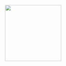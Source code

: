 
<div align="center">
  <a href="https://github.com/ausikek">
  <img height="185em" src="https://github-readme-stats.vercel.app/api/top-langs/?username=ausikek&layout=compact&langs_count=7&theme=dark"/>
</div>

